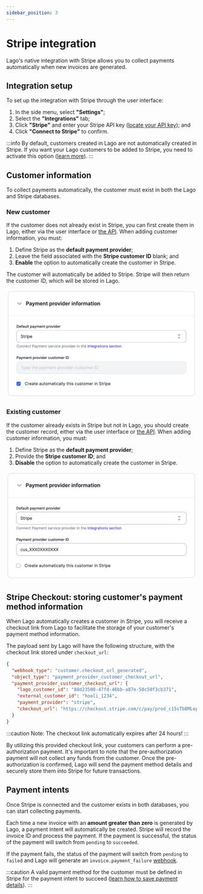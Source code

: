 ```yaml
---
sidebar_position: 3
---
```


# Stripe integration
Lago's native integration with Stripe allows you to collect payments automatically when new invoices are generated.

## Integration setup
To set up the integration with Stripe through the user interface:
1. In the side menu, select **"Settings"**;
2. Select the **"Integrations"** tab;
3. Click **"Stripe"** and enter your Stripe API key ([locate your API key](https://support.stripe.com/questions/locate-api-keys-in-the-dashboard)); and
4. Click **"Connect to Stripe"** to confirm.

:::info
By default, customers created in Lago are not automatically created in Stripe. If you want your Lago customers to be added to Stripe, you need to activate this option ([learn more](#new-customer)).
:::

## Customer information
To collect payments automatically, the customer must exist in both the Lago and Stripe databases.

### New customer
If the customer does not already exist in Stripe, you can first create them in Lago, either via the user interface or [the API](../../api/customers/create-customer). When adding customer information, you must:
1. Define Stripe as the **default payment provider**;
2. Leave the field associated with the **Stripe customer ID** blank; and
3. **Enable** the option to automatically create the customer in Stripe.

The customer will automatically be added to Stripe. Stripe will then return the customer ID, which will be stored in Lago.

![Creation of a new customer with Stripe](../../../static/img/stripe-customer-new.png)

### Existing customer
If the customer already exists in Stripe but not in Lago, you should create the customer record, either via the user interface or [the API](../../api/customers/create-customer). When adding customer information, you must:
1. Define Stripe as the **default payment provider**;
2. Provide the **Stripe customer ID**; and
3. **Disable** the option to automatically create the customer in Stripe.

![Migration of an existing Stripe customer](../../../static/img/stripe-customer-migration.png)

## Stripe Checkout: storing customer's payment method information
When Lago automatically creates a customer in Stripe, you will receive a checkout link from Lago to facilitate the storage of your customer's payment method information.

The payload sent by Lago will have the following structure, with the checkout link stored under `checkout_url`:

```json
{
  "webhook_type": "customer.checkout_url_generated",
  "object_type": "payment_provider_customer_checkout_url",
  "payment_provider_customer_checkout_url": {
    "lago_customer_id": "88d23508-47fd-46bb-a87e-50c50f3cb371",
    "external_customer_id": "hooli_1234",
    "payment_provider": "stripe",
    "checkout_url": "https://checkout.stripe.com/c/pay/prod_c15sTbBMLep5FKOA9b9pZBiRBBYYSU1IJ5T89I5TTtpKgzE380JSmxnVYz#fidkdWxOYHw"
  }
}
```
:::caution
Note: The checkout link automatically expires after 24 hours!
:::

By utilizing this provided checkout link, your customers can perform a pre-authorization payment. It's important to note that the pre-authorization payment will not collect any funds from the customer. Once the pre-authorization is confirmed, Lago will send the payment method details and securely store them into Stripe for future transactions.


## Payment intents
Once Stripe is connected and the customer exists in both databases, you can start collecting payments.

Each time a new invoice with an **amount greater than zero** is generated by Lago, a payment intent will automatically be created. Stripe will record the invoice ID and process the payment. If the payment is successful, the status of the payment will switch from `pending` to `succeeded`.

If the payment fails, the status of the payment will switch from `pending` to `failed` and Lago will generate an `invoice.payment_failure` [webhook](../../api/webhooks/messages).

:::caution
A valid payment method for the customer must be defined in Stripe for the payment intent to succeed ([learn how to save payment details](https://stripe.com/docs/payments/save-and-reuse)).
:::

